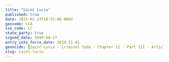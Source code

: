 ```yaml
---
title: "Saint Lucia"
published: true
date: 2015-02-23T18:52:00.000Z
geocode: LCA
iso_code: LC
state_party: true
signed_date: 1999-08-27
entry_into_force_date: 2010-11-01
genocide: [Saint Lucia - Criminal Code - Chapter II - Part III - Article 358](https://iccdb.hrlc.net/data/doc/794/keyword/46/)
slug: saint-lucia
---
```


